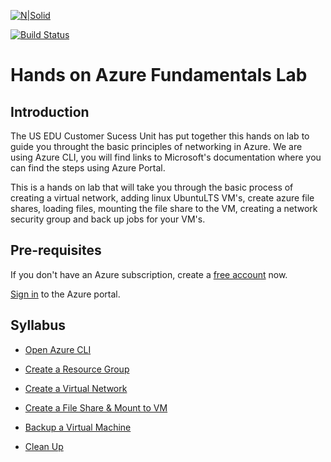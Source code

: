 [![N|Solid](https://cldup.com/dTxpPi9lDf.thumb.png)](https://nodesource.com/products/nsolid)

[![Build Status](https://travis-ci.org/joemccann/dillinger.svg?branch=master)](https://travis-ci.org/joemccann/dillinger)

# Hands on Azure Fundamentals Lab

## Introduction

The US EDU Customer Sucess Unit has put together this hands on lab to guide you throught the basic principles of networking in Azure. We are using Azure CLI,  you will find links to Microsoft's documentation where you can find the steps using Azure Portal.

This is a hands on lab that will take you through the basic process of creating a virtual network, adding linux UbuntuLTS VM's, create azure file shares, loading files, mounting the file share to the VM, creating a network security group and back up jobs for your VM's.

## Pre-requisites

If you don't have an Azure subscription, create a [free account] now.

[Sign in] to the Azure portal.

## Syllabus

- [Open Azure CLI]
- [Create a Resource Group]
- [Create a Virtual Network]
- [Create a File Share & Mount to VM]
- [Backup a Virtual Machine]
- [Clean Up]

  [Open Azure CLI]:<\OpenAzureCLI\OpenAzureCLI.md>
  [Create a Resource Group]:<\CreateResourceGroup\CreateResourceGroup.md>
  [Create a Virtual Network]:<\VirtualNetwork\VirtualNetwork.md>
  [Create a File Share & Mount to VM]:<\FileShare\CreateAFileShare.md>
  [Backup a Virtual Machine]:<\Backup\BackupVM.md>
  [Clean Up]:<\CleanUp\CleanUp.md>
  [free account]:<https://azure.microsoft.com/en-us/free/?WT.mc_id=A261C142F>
  [Sign in]:<https://portal.azure.com/>
